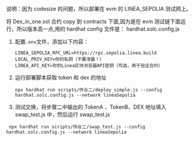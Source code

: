 说明：因为 codesize 的问题，所以部署在 evm 的 LINEA_SEPOLIA 测试网上。

将 Dex_in_one.sol 合约 copy 到 contracts 下面,因为是在 evm 测试链下面运行，所以版本高一点,用的 hardhat config 文件是：
hardhat.solc.config.js

1. 配置`.env`文件，添加以下内容：

   ```
   LINEA_SEPOLIA_RPC_URL=https://rpc.sepolia.linea.build
   LOCAL_PRIV_KEY=你的私钥（不要泄露！）
   LINEA_API_KEY=你的Linea区块浏览器API密钥（可选，用于验证合约）
   ```

2. 运行部署脚本获取 token 和 dex 的地址

   ```
   npx hardhat run scripts/作业二/deploy_simple.js --config hardhat.solc.config.js --network lineaSepolia
   ```

3. 测试交换，将步骤二中输出的 TokenA 、TokenB、DEX 地址填入 swap_test.js 中，然后运行 swap_test.js

```
 npx hardhat run scripts/作业二/swap_test.js --config hardhat.solc.config.js --network lineaSepolia
```
